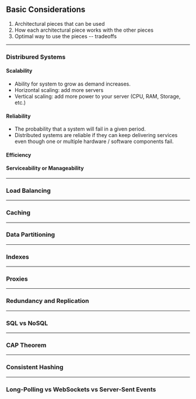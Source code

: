 ## Basic Considerations
1. Architectural pieces that can be used
2. How each architectural piece works with the other pieces
3. Optimal way to use the pieces -- tradeoffs

---

### Distribured Systems

#### Scalability
- Ability for system to grow as demand increases.
- Horizontal scaling: add more servers
- Vertical scaling: add more power to your server (CPU, RAM, Storage, etc.)

#### Reliability
- The probability that a system will fail in a given period.
- Distributed systems are reliable if they can keep delivering services even though one or multiple hardware / software components fail.

#### Efficiency

#### Serviceability or Manageability

---

### Load Balancing

---

### Caching

---

### Data Partitioning

---

### Indexes

---

### Proxies

---

### Redundancy and Replication

---

### SQL vs NoSQL

---

### CAP Theorem

---

### Consistent Hashing

---

### Long-Polling vs WebSockets vs Server-Sent Events
